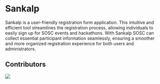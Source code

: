 # Sankalp

Sankalp is a user-friendly registration form application. This intuitive and efficient tool streamlines the registration process, allowing individuals to easily sign up for SOSC events and hackathons. With Sankalp SOSC can collect essential participant information seamlessly, ensuring a smoother and more organized registration experience for both users and administrators.

## Contributors

<a href="https://github.com/so-sc/Sankalp/graphs/contributors">
  <img src="https://contrib.rocks/image?repo=so-sc/Sankalp" />
</a>